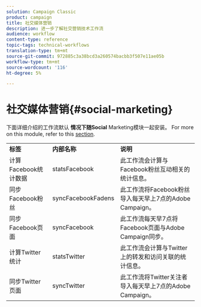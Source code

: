 ```yaml
---
solution: Campaign Classic
product: campaign
title: 社交媒体营销
description: 进一步了解社交营销技术工作流
audience: workflow
content-type: reference
topic-tags: technical-workflows
translation-type: tm+mt
source-git-commit: 972885c3a38bcd3a260574bacbb3f507e11ae05b
workflow-type: tm+mt
source-wordcount: '116'
ht-degree: 5%

---
```



# 社交媒体营销{#social-marketing}

下面详细介绍的工作流默认 **情况下随Social** Marketing模块一起安装。 For more on this module, refer to this [section](../../social/using/starting-workflows.md).

<table> 
 <tbody> 
  <tr> 
   <td> <strong>标签</strong><br /> </td> 
   <td> <strong>内部名称</strong><br /> </td> 
   <td> <strong>说明</strong><br /> </td> 
  </tr> 
  <tr> 
   <td> <span class="uicontrol">计算Facebook统计数据</span> <br /> </td> 
   <td> <span class="uicontrol">statsFacebook</span> <br /> </td> 
   <td> 此工作流会计算与Facebook粉丝互动相关的统计信息。<br /> </td> 
  </tr> 
  <tr> 
   <td> <span class="uicontrol">同步Facebook粉丝</span> <br /> </td> 
   <td> <span class="uicontrol">syncFacebookFadens</span> <br /> </td> 
   <td> 此工作流将Facebook粉丝导入每天早上7点的Adobe Campaign。<br /> </td> 
  </tr> 
  <tr> 
   <td> <span class="uicontrol">同步Facebook页面</span> <br /> </td> 
   <td> <span class="uicontrol">syncFacebook</span> <br /> </td> 
   <td> 此工作流每天早7点将Facebook页面与Adobe Campaign同步。<br /> </td> 
  </tr> 
  <tr> 
   <td> <span class="uicontrol">计算Twitter统计</span> <br /> </td> 
   <td> <span class="uicontrol">statsTwitter</span> <br /> </td> 
   <td> 此工作流会计算与Twitter上的转发和访问关联的统计信息。<br /> </td> 
  </tr> 
  <tr> 
   <td> <span class="uicontrol">同步Twitter页面</span> <br /> </td> 
   <td> <span class="uicontrol">syncTwitter</span> <br /> </td> 
   <td> 此工作流将Twitter关注者导入每天早上7点的Adobe Campaign。<br /> </td> 
  </tr> 
 </tbody> 
</table>

